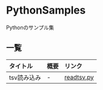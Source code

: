 # PythonSamples
Pythonのサンプル集

## 一覧

| タイトル | 概要 | リンク |
| :-- | :-- | :-- |
| tsv読み込み | - | [readtsv.py](./001_readtsv/readtsv.py) |